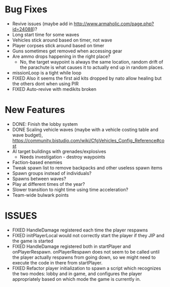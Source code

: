 # Bug Fixes
* Revive issues (maybe add in http://www.armaholic.com/page.php?id=24088)?
* Long start time for some waves
* Vehicles stick around based on timer, not wave
* Player corpses stick around based on timer
* Guns sometimes get removed when accessing gear
* Are ammo drops happening in the right place?
  * No, the target waypoint is always the same location, random drift of the parachute is what causes it to actually end up in random places.
* missionLoop is a tight while loop
* FIXED Also it seems the first aid kits dropped by nato allow healing but the others dont when using PIR
* FIXED Auto-revive with medikits broken


# New Features
* DONE: Finish the lobby system
* DONE Scaling vehicle waves (maybe with a vehicle costing table and wave budget), https://community.bistudio.com/wiki/CfgVehicles_Config_Reference#cost
* AI target buildings with grenades/explosives
  * Needs investigation - destroy waypoints
* Faction-based enemies
* Tweak spawn list to remove backpacks and other useless spawn items
* Spawn groups instead of individuals?
* Spawns between waves?
* Play at different times of the year?
* Slower transition to night time using time acceleration?
* Team-wide bulwark points


# ISSUES
* FIXED HandleDamage registered each time the player respawns
* FIXED initPlayerLocal would not correctly start the player if they JIP and the game is started
* FIXED HandleDamage registered both in startPlayer and onPlayerRespawn.  onPlayerRespawn does not seem to be called until the player actually respawns from going down, so we might need to execute the code in there from startPlayer.
* FIXED Refactor player initialization to spawn a script which recognizes the two modes: lobby and in game, and configures the player appropriately based on which mode the game is currently in.
  


